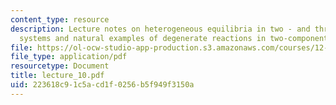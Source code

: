 ```yaml
---
content_type: resource
description: Lecture notes on heterogeneous equilibria in two - and three-component
  systems and natural examples of degenerate reactions in two-component systems.
file: https://ol-ocw-studio-app-production.s3.amazonaws.com/courses/12-480-thermodynamics-for-geoscientists-fall-2006/223618c91c5acd1f0256b5f949f3150a_lecture_10.pdf
file_type: application/pdf
resourcetype: Document
title: lecture_10.pdf
uid: 223618c9-1c5a-cd1f-0256-b5f949f3150a
---
```

